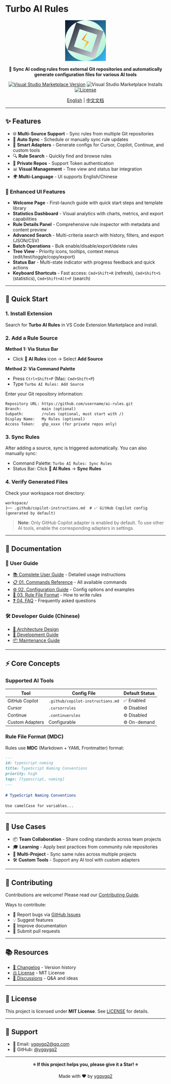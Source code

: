 # Turbo AI Rules

<div align="center">

<img src="./resources/images/logo.png" alt="Turbo AI Rules Logo" width="128" height="128" />

🚀 **Sync AI coding rules from external Git repositories and automatically generate configuration files for various AI tools**

[![Visual Studio Marketplace Version](https://img.shields.io/visual-studio-marketplace/v/ygqygq2.turbo-ai-rules.svg?color=07c160&label=turbo-ai-rules&logo=visual-studio-code)](https://marketplace.visualstudio.com/items?itemName=ygqygq2.turbo-ai-rules)
![Visual Studio Marketplace Installs](https://img.shields.io/visual-studio-marketplace/i/ygqygq2.turbo-ai-rules)
[![License](https://img.shields.io/badge/license-MIT-green.svg)](./LICENSE)

[English](./README.md) | [中文文档](./README.zh.md)

</div>

---

## ✨ Features

- 🌐 **Multi-Source Support** - Sync rules from multiple Git repositories
- 🔄 **Auto Sync** - Schedule or manually sync rule updates
- 🎯 **Smart Adapters** - Generate configs for Cursor, Copilot, Continue, and custom tools
- 🔍 **Rule Search** - Quickly find and browse rules
- 🔐 **Private Repos** - Support Token authentication
- 📊 **Visual Management** - Tree view and status bar integration
- 🌍 **Multi-Language** - UI supports English/Chinese

### 🎨 Enhanced UI Features

- **Welcome Page** - First-launch guide with quick start steps and template library
- **Statistics Dashboard** - Visual analytics with charts, metrics, and export capabilities
- **Rule Details Panel** - Comprehensive rule inspector with metadata and content preview
- **Advanced Search** - Multi-criteria search with history, filters, and export (JSON/CSV)
- **Batch Operations** - Bulk enable/disable/export/delete rules
- **Tree View** - Priority icons, tooltips, context menus (edit/test/toggle/copy/export)
- **Status Bar** - Multi-state indicator with progress feedback and quick actions
- **Keyboard Shortcuts** - Fast access: `Cmd+Shift+R` (refresh), `Cmd+Shift+S` (statistics), `Cmd+Shift+Alt+F` (search)

---

## 🚀 Quick Start

### 1. Install Extension

Search for **Turbo AI Rules** in VS Code Extension Marketplace and install.

### 2. Add a Rule Source

**Method 1: Via Status Bar**

- Click **🤖 AI Rules** icon → Select **Add Source**

**Method 2: Via Command Palette**

- Press `Ctrl+Shift+P` (Mac: `Cmd+Shift+P`)
- Type `Turbo AI Rules: Add Source`

Enter your Git repository information:

```
Repository URL: https://github.com/username/ai-rules.git
Branch:         main (optional)
Subpath:        /rules (optional, must start with /)
Display Name:   My Rules (optional)
Access Token:   ghp_xxxx (for private repos only)
```

### 3. Sync Rules

After adding a source, sync is triggered automatically. You can also manually sync:

- Command Palette: `Turbo AI Rules: Sync Rules`
- Status Bar: Click **🤖 AI Rules** → **Sync Rules**

### 4. Verify Generated Files

Check your workspace root directory:

```
workspace/
├── .github/copilot-instructions.md  # ✅ GitHub Copilot config (generated by default)
```

> **Note**: Only GitHub Copilot adapter is enabled by default. To use other AI tools, enable the corresponding adapters in settings.

---

## 📖 Documentation

### 📘 User Guide

- [📚 Complete User Guide](./docs/user-guide/README.md) - Detailed usage instructions
- [📋 01. Commands Reference](./docs/user-guide/01-commands.md) - All available commands
- [⚙️ 02. Configuration Guide](./docs/user-guide/02-configuration.md) - Config options and examples
- [📝 03. Rule File Format](./docs/user-guide/03-rule-format.md) - How to write rules
- [❓ 04. FAQ](./docs/user-guide/04-faq.md) - Frequently asked questions

### 🛠️ Developer Guide (Chinese)

- [📐 Architecture Design](./docs/development/01-design.md)
- [🔧 Development Guide](./docs/development/05-development.md)
- [📦 Maintenance Guide](./docs/development/06-maintaining.md)

---

## ⚡ Core Concepts

### Supported AI Tools

| Tool            | Config File                       | Default Status |
| --------------- | --------------------------------- | -------------- |
| GitHub Copilot  | `.github/copilot-instructions.md` | ✅ Enabled     |
| Cursor          | `.cursorrules`                    | ⚙️ Disabled    |
| Continue        | `.continuerules`                  | ⚙️ Disabled    |
| Custom Adapters | Configurable                      | ⚙️ On-demand   |

### Rule File Format (MDC)

Rules use **MDC** (Markdown + YAML Frontmatter) format:

```markdown
---
id: typescript-naming
title: TypeScript Naming Conventions
priority: high
tags: [typescript, naming]
---

# TypeScript Naming Conventions

Use camelCase for variables...
```

---

## 🎯 Use Cases

- 📦 **Team Collaboration** - Share coding standards across team projects
- 🎓 **Learning** - Apply best practices from community rule repositories
- 🔄 **Multi-Project** - Sync same rules across multiple projects
- 🛠️ **Custom Tools** - Support any AI tool with custom adapters

---

## 🤝 Contributing

Contributions are welcome! Please read our [Contributing Guide](./CONTRIBUTING.md).

Ways to contribute:

- 🐛 Report bugs via [GitHub Issues](https://github.com/ygqygq2/turbo-ai-rules/issues)
- 💡 Suggest features
- 📝 Improve documentation
- 🔧 Submit pull requests

---

## 📚 Resources

- [📖 Changelog](./CHANGELOG.md) - Version history
- [⚖️ License](./LICENSE) - MIT License
- [💬 Discussions](https://github.com/ygqygq2/turbo-ai-rules/discussions) - Q&A and ideas

---

## 📄 License

This project is licensed under **MIT License**. See [LICENSE](./LICENSE) for details.

---

## 💬 Support

- 📧 Email: ygqygq2@qq.com
- 🐙 GitHub: [@ygqygq2](https://github.com/ygqygq2)

---

<div align="center">

**⭐ If this project helps you, please give it a Star! ⭐**

Made with ❤️ by [ygqygq2](https://github.com/ygqygq2)

</div>
